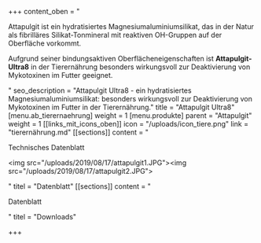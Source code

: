 +++
content_oben = "<p>Attapulgit ist ein hydratisiertes Magnesiumaluminiumsilikat, das in der Natur als fibrilläres Silikat-Tonmineral mit reaktiven OH-Gruppen auf der Oberfläche vorkommt.</p><p>Aufgrund seiner bindungsaktiven Oberflächeneigenschaften ist <strong>Attapulgit-Ultra8</strong> in der Tierernährung besonders wirkungsvoll zur Deaktivierung von Mykotoxinen im Futter geeignet.</p>"
seo_description = "Attapulgit Ultra8 - ein hydratisiertes Magnesiumaluminiumsilikat: besonders wirkungsvoll zur Deaktivierung von Mykotoxinen im Futter in der Tierernährung."
title = "Attapulgit Ultra8"
[menu.ab_tierernaehrung]
weight = 1
[menu.produkte]
parent = "Attapulgit"
weight = 1
[[links_mit_icons_oben]]
icon = "/uploads/icon_tiere.png"
link = "tierernährung.md"
[[sections]]
content = "<p>Technisches Datenblatt</p><p><img src=\"/uploads/2019/08/17/attapulgit1.JPG\"><img src=\"/uploads/2019/08/17/attapulgit2.JPG\"></p>"
titel = "Datenblatt"
[[sections]]
content = "<p>Datenblatt</p>"
titel = "Downloads"

+++
